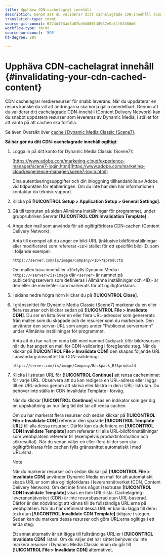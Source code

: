 ```yaml
---
title: Upphäva CDN-cachelagrat innehåll
description: Genom att du validerar ditt cachelagrade CDN-innehåll (Content Delivery Network) kan du snabbt uppdatera resurser som levereras av Dynamic Media, i stället för att vänta på att cachen ska förfalla.
translation-type: tm+mt
source-git-commit: 6224d193adfb87bd9b080f48937e0af1f03386d6
workflow-type: tm+mt
source-wordcount: '595'
ht-degree: 28%

---
```



# Upphäva CDN-cachelagrat innehåll {#invalidating-your-cdn-cached-content}

CDN cachelagrar medieresurser för snabb leverans. När du uppdaterar en resurs kanske du vill att ändringarna ska börja gälla omedelbart. Genom att du validerar ditt cachelagrade CDN-innehåll (Content Delivery Network) kan du snabbt uppdatera resurser som levereras av Dynamic Media, i stället för att vänta på att cachen ska förfalla.

Se även Översikt över [cache i Dynamic Media Classic (Scene7)](https://helpx.adobe.com/experience-manager/scene7/kb/base/caching-questions/scene7-caching-overview.html).

**Så här gör du ditt CDN-cachelagrade innehåll ogiltigt:**

1. Logga in på ditt konto för Dynamic Media Classic (Scene7):

   [https://www.adobe.com/marketing-cloud/experience-manager/scene7-login.html](https://www.adobe.com/marketing-cloud/experience-manager/scene7-login.html)

   Dina autentiseringsuppgifter och din inloggning tillhandahölls av Adobe vid tidpunkten för etableringen. Om du inte har den här informationen kontaktar du teknisk support.

1. Klicka på **[!UICONTROL Setup > Application Setup > General Settings]**.
1. Gå till textrutan på sidan Allmänna inställningar för programmet, under grupprubriken Servrar **[!UICONTROL CDN Invalidation Template]** .

1. Ange den mall som används för att ogiltigförklara CDN-cachen (Content Delivery Network).

   Anta till exempel att du anger en bild-URL (inklusive bildförinställningar eller modifierare) som refererar `<ID>`i stället för ett specifikt bild-ID, som i följande exempel:

   `https://server.com/is/image/Company/<ID>?$product$`

   Om mallen bara innehåller `<ID>`fylls Dynamic Media i `https://<server>/is/image` där `<server>` är namnet på publiceringsservern som definieras i Allmänna inställningar och &lt;ID> är den eller de mediefiler som markerats för att ogiltigförklaras.

1. I sidans nedre högra hörn klickar du på **[!UICONTROL Close]**.
1. I gränssnittet för Dynamic Media Classic (Scene7) markerar du en eller flera resurser och klickar sedan på **[!UICONTROL File > Invalidate CDN]**. Du ser en lista över en eller flera URL-adresser som genererats från mallen som du skapade och de resurser som du markerade. Den använder den server-URL som anges under &quot;Publicerat servernamn&quot; under Allmänna inställningar för programmet.

   Anta att du har valt en enda bild med namnet `Backpack_B`för bildresursen när du har angett en mall för CDN-validering i föregående steg. När du klickar på **[!UICONTROL File > Invalidate CDN]** den skapas följande URL i användargränssnittet för CDN-validering:

   `https://server.com/is/image/Company/Backpack_B?$product$`

1. Klicka i listrutan URL för **[!UICONTROL Continue]** att rensa cacheminnet för varje URL. Observera att du kan redigera en URL-adress eller lägga till en URL-adress genom att skriva eller klistra in den i URL-listrutan. Du behöver inte ställa in CDN Invalidate Template i förväg.

   När du klickar **[!UICONTROL Continue]** visas en indikator som ger dig en uppskattning av hur lång tid det tar att rensa cachen.

   Om du har markerat flera resurser och sedan klickar på **[!UICONTROL File > Invalidate CDN]** refererar den sparade **[!UICONTROL Template URL]** till alla dessa resurser. Därför kan du definiera en **[!UICONTROL CDN Invalidate Template]** som refererar till alla URL-bildförinställningar som webbplatsen refererar till (exempelvis produktinformation och sökresultat). När du sedan väljer en eller flera bilder som ska ogiltigförklaras från cachen fylls gränssnittet automatiskt i med URL:erna.

   >[!NOTE]
   >
   >När du markerar resurser och sedan klickar på **[!UICONTROL File > Invalidate CDN]** använder Dynamic Media en mall för att automatiskt skapa URL:er som ska ogiltigförklaras i leveransnätverket (CDN, Content Delivery Network). Om det inte finns något i textrutan **[!UICONTROL CDN Invalidate Template]** visas en tom URL-lista. Cachelagring i leveransnätverket (CDN) är inte resursbaserad utan URL-baserad. Därför är det nödvändigt att känna till de fullständiga URL:erna på webbplatsen. När du har definierat dessa URL:er kan du lägga till dem i textrutan **[!UICONTROL Invalidate CDN Template]** tidigare i stegen. Sedan kan du markera dessa resurser och göra URL:erna ogiltiga i ett enda steg.
   >
   >Ett annat alternativ är att lägga till fullständiga URL:er i **[!UICONTROL Invalidate CDN]** listan. Om du väljer det här sättet behöver du inte markera resurser i Dynamic Media Classic innan du går till **[!UICONTROL File > Invalidate CDN]** alternativet.

